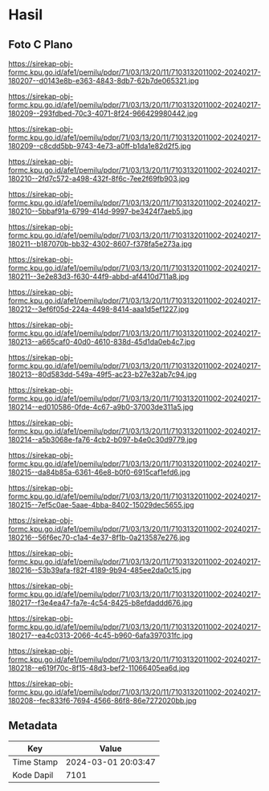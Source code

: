 # Hasil

## Foto C Plano

https://sirekap-obj-formc.kpu.go.id/afe1/pemilu/pdpr/71/03/13/20/11/7103132011002-20240217-180207--d0143e8b-e363-4843-8db7-62b7de065321.jpg

https://sirekap-obj-formc.kpu.go.id/afe1/pemilu/pdpr/71/03/13/20/11/7103132011002-20240217-180209--293fdbed-70c3-4071-8f24-966429980442.jpg

https://sirekap-obj-formc.kpu.go.id/afe1/pemilu/pdpr/71/03/13/20/11/7103132011002-20240217-180209--c8cdd5bb-9743-4e73-a0ff-b1da1e82d2f5.jpg

https://sirekap-obj-formc.kpu.go.id/afe1/pemilu/pdpr/71/03/13/20/11/7103132011002-20240217-180210--2fd7c572-a498-432f-8f6c-7ee2f69fb903.jpg

https://sirekap-obj-formc.kpu.go.id/afe1/pemilu/pdpr/71/03/13/20/11/7103132011002-20240217-180210--5bbaf91a-6799-414d-9997-be3424f7aeb5.jpg

https://sirekap-obj-formc.kpu.go.id/afe1/pemilu/pdpr/71/03/13/20/11/7103132011002-20240217-180211--b187070b-bb32-4302-8607-f378fa5e273a.jpg

https://sirekap-obj-formc.kpu.go.id/afe1/pemilu/pdpr/71/03/13/20/11/7103132011002-20240217-180211--3e2e83d3-f630-44f9-abbd-af4410d711a8.jpg

https://sirekap-obj-formc.kpu.go.id/afe1/pemilu/pdpr/71/03/13/20/11/7103132011002-20240217-180212--3ef6f05d-224a-4498-8414-aaa1d5ef1227.jpg

https://sirekap-obj-formc.kpu.go.id/afe1/pemilu/pdpr/71/03/13/20/11/7103132011002-20240217-180213--a665caf0-40d0-4610-838d-45d1da0eb4c7.jpg

https://sirekap-obj-formc.kpu.go.id/afe1/pemilu/pdpr/71/03/13/20/11/7103132011002-20240217-180213--80d583dd-549a-49f5-ac23-b27e32ab7c94.jpg

https://sirekap-obj-formc.kpu.go.id/afe1/pemilu/pdpr/71/03/13/20/11/7103132011002-20240217-180214--ed010586-0fde-4c67-a9b0-37003de311a5.jpg

https://sirekap-obj-formc.kpu.go.id/afe1/pemilu/pdpr/71/03/13/20/11/7103132011002-20240217-180214--a5b3068e-fa76-4cb2-b097-b4e0c30d9779.jpg

https://sirekap-obj-formc.kpu.go.id/afe1/pemilu/pdpr/71/03/13/20/11/7103132011002-20240217-180215--da84b85a-6361-46e8-b0f0-6915caf1efd6.jpg

https://sirekap-obj-formc.kpu.go.id/afe1/pemilu/pdpr/71/03/13/20/11/7103132011002-20240217-180215--7ef5c0ae-5aae-4bba-8402-15029dec5655.jpg

https://sirekap-obj-formc.kpu.go.id/afe1/pemilu/pdpr/71/03/13/20/11/7103132011002-20240217-180216--56f6ec70-c1a4-4e37-8f1b-0a213587e276.jpg

https://sirekap-obj-formc.kpu.go.id/afe1/pemilu/pdpr/71/03/13/20/11/7103132011002-20240217-180216--53b39afa-f82f-4189-9b94-485ee2da0c15.jpg

https://sirekap-obj-formc.kpu.go.id/afe1/pemilu/pdpr/71/03/13/20/11/7103132011002-20240217-180217--f3e4ea47-fa7e-4c54-8425-b8efdaddd676.jpg

https://sirekap-obj-formc.kpu.go.id/afe1/pemilu/pdpr/71/03/13/20/11/7103132011002-20240217-180217--ea4c0313-2066-4c45-b960-6afa397031fc.jpg

https://sirekap-obj-formc.kpu.go.id/afe1/pemilu/pdpr/71/03/13/20/11/7103132011002-20240217-180218--e619f70c-8f15-48d3-bef2-11066405ea6d.jpg

https://sirekap-obj-formc.kpu.go.id/afe1/pemilu/pdpr/71/03/13/20/11/7103132011002-20240217-180208--fec833f6-7694-4566-86f8-86e7272020bb.jpg


## Metadata

| Key        | Value               |
| ---------- | ------------------- |
| Time Stamp | 2024-03-01 20:03:47 |
| Kode Dapil | 7101                |



